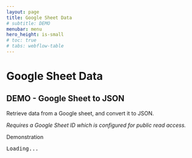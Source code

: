```yaml
---
layout: page
title: Google Sheet Data
# subtitle: DEMO
menubar: menu
hero_height: is-small
# toc: true
# tabs: webflow-table
---
```


# Google Sheet Data

## DEMO - Google Sheet to JSON

Retrieve data from a Google sheet, and convert it to JSON.

*Requires a Google Sheet ID which is configured for public read access.*

<span class="tag is-danger is-medium is-light">Demonstration</span>

<div class="demo area grey large">
    <pre id="json1">Loading...</pre>
</div>


<script src="https://code.jquery.com/jquery-3.6.0.min.js" type="text/javascript" crossorigin="anonymous"></script>

<script type="module">
        
    import { getGoogleSheetData } from 'https://cdn.jsdelivr.net/gh/sygnaltech/webflow-util/src/datasources/google-sheet-data.js';

    $(function () {

        var json;

        // Get JSON data
//            json = await
        getGoogleSheetData(
            '16lPOiFz5Ow-FTro5SWS-m00fNhRjgsiyeSBdme3gKX0',
            true // pretty print
        ).then((res) => {

            $("#json1").text(
                res
            );

        }, (err) => {
            console.log(err);
        });

    });

</script>

